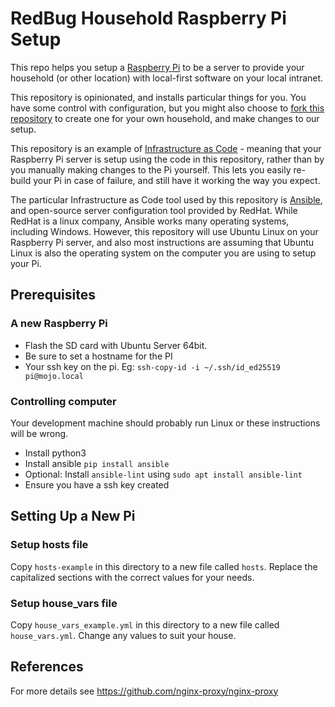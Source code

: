 # RedBug Household Raspberry Pi Setup

This repo helps you setup a [Raspberry Pi](https://www.raspberrypi.com/) to be a server to provide your household (or other location) with local-first software on your local intranet.

This repository is opinionated, and installs particular things for you. You have some control with configuration, but you might also choose to [fork this repository](https://docs.github.com/en/get-started/quickstart/fork-a-repo) to create one for your own household, and make changes to our setup.

This repository is an example of [Infrastructure as Code](https://en.wikipedia.org/wiki/Infrastructure_as_code) - meaning that your Raspberry Pi server is setup using the code in this repository, rather than by you manually making changes to the Pi yourself. This lets you easily re-build your Pi in case of failure, and still have it working the way you expect.

The particular Infrastructure as Code tool used by this repository is [Ansible](https://www.ansible.com/), and open-source server configuration tool provided by RedHat. While RedHat is a linux company, Ansible works many operating systems, including Windows. However, this repository will use Ubuntu Linux on your Raspberry Pi server, and also most instructions are assuming that Ubuntu Linux is also the operating system on the computer you are using to setup your Pi.

## Prerequisites

### A new Raspberry Pi

* Flash the SD card with Ubuntu Server 64bit.
* Be sure to set a hostname for the PI
* Your ssh key on the pi. Eg: `ssh-copy-id -i ~/.ssh/id_ed25519 pi@mojo.local`

### Controlling computer

Your development machine should probably run Linux or these instructions will be wrong.

* Install python3
* Install ansible `pip install ansible`
* Optional: Install `ansible-lint` using `sudo apt install ansible-lint`
* Ensure you have a ssh key created

## Setting Up a New Pi

### Setup hosts file

Copy `hosts-example` in this directory to a new file called `hosts`. Replace the capitalized sections with the correct values for your needs.

### Setup house_vars file

Copy `house_vars_example.yml` in this directory to a new file called `house_vars.yml`. Change any values to suit your house.

## References

For more details see https://github.com/nginx-proxy/nginx-proxy
